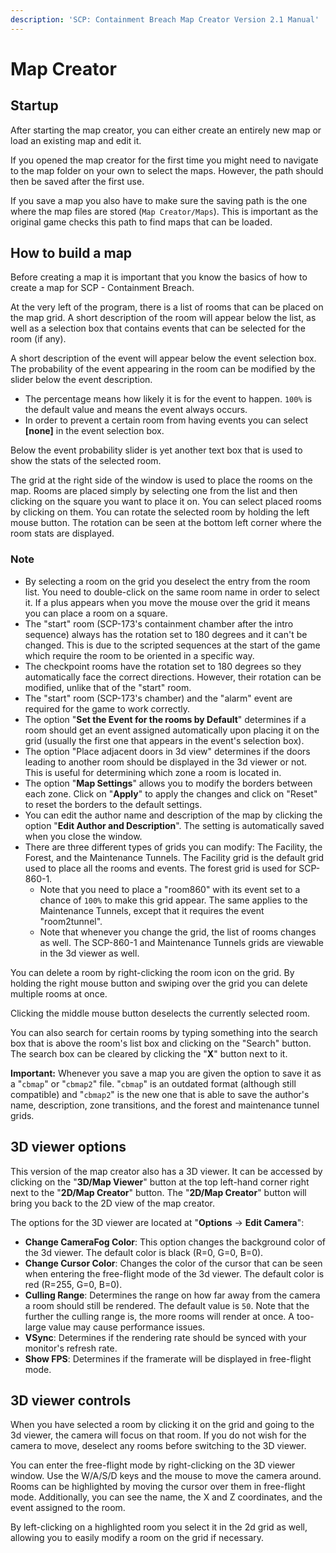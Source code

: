 ```yaml
---
description: 'SCP: Containment Breach Map Creator Version 2.1 Manual'
---
```


# Map Creator

## Startup

After starting the map creator, you can either create an entirely new map or load an existing map and edit it.

If you opened the map creator for the first time you might need to navigate to the map folder on your own to select the maps. However, the path should then be saved after the first use.

If you save a map you also have to make sure the saving path is the one where the map files are stored (`Map Creator/Maps`). This is important as the original game checks this path to find maps that can be loaded.

## How to build a map

Before creating a map it is important that you know the basics of how to create a map for SCP - Containment Breach.

At the very left of the program, there is a list of rooms that can be placed on the map grid. A short description of the room will appear below the list, as well as a selection box that contains events that can be selected for the room (if any).

A short description of the event will appear below the event selection box. The probability of the event appearing in the room can be modified by the slider below the event description.

* The percentage means how likely it is for the event to happen. `100%` is the default value and means the event always occurs.
* In order to prevent a certain room from having events you can select **\[none]** in the event selection box.

Below the event probability slider is yet another text box that is used to show the stats of the selected room.

The grid at the right side of the window is used to place the rooms on the map. Rooms are placed simply by selecting one from the list and then clicking on the square you want to place it on. You can select placed rooms by clicking on them. You can rotate the selected room by holding the left mouse button. The rotation can be seen at the bottom left corner where the room stats are displayed.

### Note

* By selecting a room on the grid you deselect the entry from the room list. You need to double-click on the same room name in order to select it. If a plus appears when you move the mouse over the grid it means you can place a room on a square.
* The "start" room (SCP-173's containment chamber after the intro sequence) always has the rotation set to 180 degrees and it can't be changed. This is due to the scripted sequences at the start of the game which require the room to be oriented in a specific way.
* The checkpoint rooms have the rotation set to 180 degrees so they automatically face the correct directions. However, their rotation can be modified, unlike that of the "start" room.
* The "start" room (SCP-173's chamber) and the "alarm" event are required for the game to work correctly.
* The option "**Set the Event for the rooms by Default**" determines if a room should get an event assigned automatically upon placing it on the grid (usually the first one that appears in the event's selection box).
* The option "Place adjacent doors in 3d view" determines if the doors leading to another room should be displayed in the 3d viewer or not. This is useful for determining which zone a room is located in.
* The option "**Map Settings**" allows you to modify the borders between each zone. Click on "**Apply**" to apply the changes and click on "Reset" to reset the borders to the default settings.
* You can edit the author name and description of the map by clicking the option "**Edit Author and Description**". The setting is automatically saved when you close the window.
* There are three different types of grids you can modify: The Facility, the Forest, and the Maintenance Tunnels. The Facility grid is the default grid used to place all the rooms and events. The forest grid is used for SCP-860-1.
  * Note that you need to place a "room860" with its event set to a chance of `100%` to make this grid appear. The same applies to the Maintenance Tunnels, except that it requires the event "room2tunnel".
  * Note that whenever you change the grid, the list of rooms changes as well. The SCP-860-1 and Maintenance Tunnels grids are viewable in the 3d viewer as well.

You can delete a room by right-clicking the room icon on the grid. By holding the right mouse button and swiping over the grid you can delete multiple rooms at once.

Clicking the middle mouse button deselects the currently selected room.

You can also search for certain rooms by typing something into the search box that is above the room's list box and clicking on the "Search" button. The search box can be cleared by clicking the "**X**" button next to it.

**Important:** Whenever you save a map you are given the option to save it as a "`cbmap`" or "`cbmap2`" file. "`cbmap`" is an outdated format (although still compatible) and "`cbmap2`" is the new one that is able to save the author's name, description, zone transitions, and the forest and maintenance tunnel grids.

## 3D viewer options

This version of the map creator also has a 3D viewer. It can be accessed by clicking on the "**3D/Map Viewer**" button at the top left-hand corner right next to the "**2D/Map Creator**" button. The "**2D/Map Creator**" button will bring you back to the 2D view of the map creator.

The options for the 3D viewer are located at "**Options** -> **Edit Camera**":

* **Change CameraFog Color**: This option changes the background color of the 3d viewer. The default color is black (R=0, G=0, B=0).
* **Change Cursor Color**: Changes the color of the cursor that can be seen when entering the free-flight mode of the 3d viewer. The default color is red (R=255, G=0, B=0).
* **Culling Range**: Determines the range on how far away from the camera a room should still be rendered. The default value is `50`. Note that the further the culling range is, the more rooms will render at once. A too-large value may cause performance issues.
* **VSync**: Determines if the rendering rate should be synced with your monitor's refresh rate.
* **Show FPS**: Determines if the framerate will be displayed in free-flight mode.

## 3D viewer controls

When you have selected a room by clicking it on the grid and going to the 3d viewer, the camera will focus on that room. If you do not wish for the camera to move, deselect any rooms before switching to the 3D viewer.

You can enter the free-flight mode by right-clicking on the 3D viewer window. Use the W/A/S/D keys and the mouse to move the camera around. Rooms can be highlighted by moving the cursor over them in free-flight mode. Additionally, you can see the name, the X and Z coordinates, and the event assigned to the room.

By left-clicking on a highlighted room you select it in the 2d grid as well, allowing you to easily modify a room on the grid if necessary.
